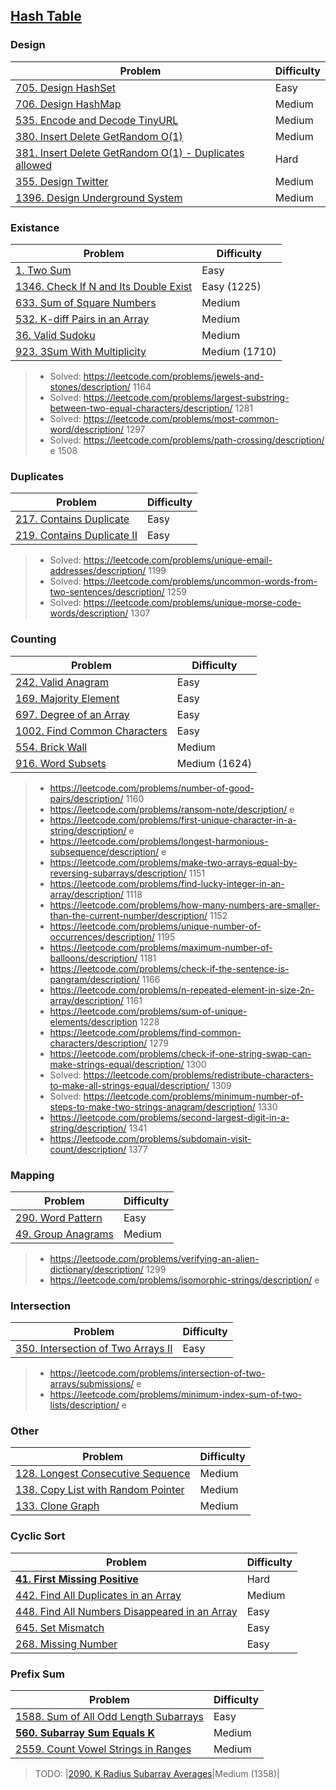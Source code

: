 ## [Hash Table](../topics/hash-table.md)

### Design
| Problem          | Difficulty |
|------------------|------------|
|[705. Design HashSet](../leetcode/705.design-hashset.md)|Easy|
|[706. Design HashMap](../leetcode/706.design-hashmap.md)|Medium|
|[535. Encode and Decode TinyURL](../leetcode/535.encode-and-decode-tinyurl.md)|Medium|
|[380. Insert Delete GetRandom O(1)](../leetcode/380.insert-delete-getrandom-o1.md)|Medium|
|[381. Insert Delete GetRandom O(1) - Duplicates allowed](../leetcode/381.insert-delete-getrandom-o1-duplicates-allowed.md)|Hard|
|[355. Design Twitter](../leetcode/355.design-twitter.md)|Medium|
|[1396. Design Underground System](../leetcode/1396.design-underground-system.md)|Medium|

### Existance
| Problem          | Difficulty |
|------------------|------------|
|[1. Two Sum](../leetcode/1.two-sum.md)|Easy|
|[1346. Check If N and Its Double Exist](../leetcode/1346.check-if-n-and-its-double-exist.md)|Easy (1225)|
|[633. Sum of Square Numbers](../leetcode/633.sum-of-square-numbers.md)|Medium|
|[532. K-diff Pairs in an Array](../leetcode/532.k-diff-pairs-in-an-array.md)|Medium|
|[36. Valid Sudoku](../leetcode/36.valid-sudoku.md)|Medium|S
|[923. 3Sum With Multiplicity](../leetcode/923.3sum-with-multiplicity.md)|Medium (1710)|

> * Solved: https://leetcode.com/problems/jewels-and-stones/description/ 1164
> * Solved: https://leetcode.com/problems/largest-substring-between-two-equal-characters/description/ 1281
> * Solved: https://leetcode.com/problems/most-common-word/description/ 1297
> * Solved: https://leetcode.com/problems/path-crossing/description/ e 1508

### Duplicates
| Problem          | Difficulty |
|------------------|------------|
|[217. Contains Duplicate](../leetcode/217.contains-duplicate.md)|Easy|
|[219. Contains Duplicate II](../leetcode/219.contains-duplicate-ii.md)|Easy|

> * Solved: https://leetcode.com/problems/unique-email-addresses/description/ 1199
> * Solved: https://leetcode.com/problems/uncommon-words-from-two-sentences/description/ 1259
> * Solved: https://leetcode.com/problems/unique-morse-code-words/description/ 1307

### Counting
| Problem          | Difficulty |
|------------------|------------|
|[242. Valid Anagram](../leetcode/242.valid-anagram.md)|Easy|
|[169. Majority Element](../leetcode/169.majority-element.md)|Easy|
|[697. Degree of an Array](../leetcode/697.degree-of-an-array.md)|Easy|
|[1002. Find Common Characters](../leetcode/1002.find-common-characters.md)|Easy|
|[554. Brick Wall](../leetcode/554.brick-wall.md)|Medium|
|[916. Word Subsets](../leetcode/916.word-subsets.md)|Medium (1624)|

> * https://leetcode.com/problems/number-of-good-pairs/description/ 1160
> * https://leetcode.com/problems/ransom-note/description/ e
> * https://leetcode.com/problems/first-unique-character-in-a-string/description/ e
> * https://leetcode.com/problems/longest-harmonious-subsequence/description/ e
> * https://leetcode.com/problems/make-two-arrays-equal-by-reversing-subarrays/description/ 1151
> * https://leetcode.com/problems/find-lucky-integer-in-an-array/description/ 1118
> * https://leetcode.com/problems/how-many-numbers-are-smaller-than-the-current-number/description/ 1152
> * https://leetcode.com/problems/unique-number-of-occurrences/description/ 1195
> * https://leetcode.com/problems/maximum-number-of-balloons/description/ 1181
> * https://leetcode.com/problems/check-if-the-sentence-is-pangram/description/ 1166
> * https://leetcode.com/problems/n-repeated-element-in-size-2n-array/description/ 1161
> * https://leetcode.com/problems/sum-of-unique-elements/description 1228 
> * https://leetcode.com/problems/find-common-characters/description/ 1279
> * https://leetcode.com/problems/check-if-one-string-swap-can-make-strings-equal/description/ 1300
> * Solved: https://leetcode.com/problems/redistribute-characters-to-make-all-strings-equal/description/ 1309
> * Solved: https://leetcode.com/problems/minimum-number-of-steps-to-make-two-strings-anagram/description/ 1330
> * https://leetcode.com/problems/second-largest-digit-in-a-string/description/ 1341
> * https://leetcode.com/problems/subdomain-visit-count/description/ 1377

### Mapping
| Problem          | Difficulty |
|------------------|------------|
|[290. Word Pattern](../leetcode/290.word-pattern.md)|Easy|
|[49. Group Anagrams](../leetcode/49.group-anagrams.md)|Medium|

> * https://leetcode.com/problems/verifying-an-alien-dictionary/description/ 1299
> * https://leetcode.com/problems/isomorphic-strings/description/ e

### Intersection
| Problem          | Difficulty |
|------------------|------------|
|[350. Intersection of Two Arrays II](../leetcode/350.intersection-of-two-arrays-ii.md)|Easy|

> * https://leetcode.com/problems/intersection-of-two-arrays/submissions/ e
> * https://leetcode.com/problems/minimum-index-sum-of-two-lists/description/ e

### Other
| Problem          | Difficulty |
|------------------|------------|
|[128. Longest Consecutive Sequence](../leetcode/128.longest-consecutive-sequence.md)|Medium|
|[138. Copy List with Random Pointer](../leetcode/138.copy-list-with-random-pointers.md)|Medium|
|[133. Clone Graph](../leetcode/133.clone-graph.md)|Medium|

### Cyclic Sort
| Problem          | Difficulty |
|------------------|------------|
|**[41. First Missing Positive](../leetcode/41.first-missing-positive.md)**|Hard|
|[442. Find All Duplicates in an Array](../leetcode/442.find-all-duplicates-in-an-array.md)|Medium|
|[448. Find All Numbers Disappeared in an Array](../leetcode/448.find-all-numbers-disappeared-in-an-array.md)|Easy|
|[645. Set Mismatch](../leetcode/645.set-mismatch.md)|Easy|
|[268. Missing Number](../leetcode/268.missing-number.md)|Easy|

### Prefix Sum
| Problem          | Difficulty |
|------------------|------------|
|[1588. Sum of All Odd Length Subarrays](../leetcode/1588.sum-of-all-odd-length-subarrays.md)|Easy|
|**[560. Subarray Sum Equals K](../leetcode/560.subarray-sum-equals-k.md)**|Medium|
|[2559. Count Vowel Strings in Ranges](../leetcode/2559.count-vowel-strings-in-ranges.md)|Medium|

> TODO: |[2090. K Radius Subarray Averages](../leetcode/2090.k-radius-subarray-averages.md)|Medium (1358)|